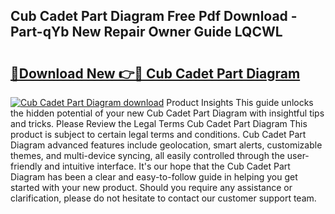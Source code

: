 ## Cub Cadet Part Diagram Free Pdf Download - Part-qYb New Repair Owner Guide LQCWL

# <h2><a href="http://dfj80s3.blite.top/?on=Cub+Cadet+Part+Diagram">🔗Download New 👉🔴 Cub Cadet Part Diagram</a></h2>

[![Cub Cadet Part Diagram download](https://i.imgur.com/lujVjoI.png)](http://dfj80s3.blite.top/?on=Cub+Cadet+Part+Diagram)
Product Insights This guide unlocks the hidden potential of your new Cub Cadet Part Diagram with insightful tips and tricks. Please Review the Legal Terms Cub Cadet Part Diagram This product is subject to certain legal terms and conditions. Cub Cadet Part Diagram advanced features include geolocation, smart alerts, customizable themes, and multi-device syncing, all easily controlled through the user-friendly and intuitive interface. It's our hope that the Cub Cadet Part Diagram has been a clear and easy-to-follow guide in helping you get started with your new product. Should you require any assistance or clarification, please do not hesitate to contact our customer support team.
